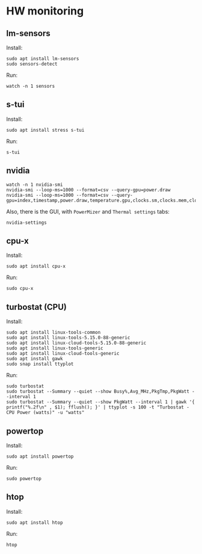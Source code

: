 # HW monitoring


## lm-sensors

Install:

```
sudo apt install lm-sensors
sudo sensors-detect
```

Run:

```
watch -n 1 sensors
```


## s-tui

Install:

```
sudo apt install stress s-tui
```

Run:

```
s-tui
```


## nvidia

```
watch -n 1 nvidia-smi
nvidia-smi --loop-ms=1000 --format=csv --query-gpu=power.draw
nvidia-smi --loop-ms=1000 --format=csv --query-gpu=index,timestamp,power.draw,temperature.gpu,clocks.sm,clocks.mem,clocks.gr,utilization.gpu,utilization.memory,memory.used
```

Also, there is the GUI, with `PowerMizer` and `Thermal settings` tabs:

```
nvidia-settings
```


## cpu-x

Install:

```
sudo apt install cpu-x
```

Run:

```
sudo cpu-x
```


## turbostat (CPU)

Install:

```
sudo apt install linux-tools-common
sudo apt install linux-tools-5.15.0-88-generic
sudo apt install linux-cloud-tools-5.15.0-88-generic
sudo apt install linux-tools-generic
sudo apt install linux-cloud-tools-generic
sudo apt install gawk
sudo snap install ttyplot
```

Run:

```
sudo turbostat
sudo turbostat --Summary --quiet --show Busy%,Avg_MHz,PkgTmp,PkgWatt --interval 1
sudo turbostat --Summary --quiet --show PkgWatt --interval 1 | gawk '{ printf("%.2f\n" , $1); fflush(); }' | ttyplot -s 100 -t "Turbostat - CPU Power (watts)" -u "watts"
```


## powertop

Install:

```
sudo apt install powertop
```

Run:

```
sudo powertop
```


## htop

Install:

```
sudo apt install htop
```

Run:

```
htop
```

